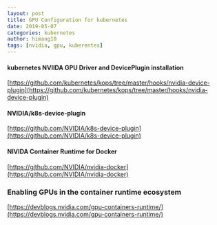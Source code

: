 ```yaml
---
layout: post
title: GPU Configuration for kubernetes
date: 2019-05-07
categories: kubernetes
author: himang10
tags: [nvidia, gpu, kuberentes]
---
```


#### kubernetes NVIIDA GPU Driver and DevicePlugin installation
[https://github.com/kubernetes/kops/tree/master/hooks/nvidia-device-plugin](https://github.com/kubernetes/kops/tree/master/hooks/nvidia-device-plugin)
#### NVIDIA/k8s-device-plugin
[https://github.com/NVIDIA/k8s-device-plugin](https://github.com/NVIDIA/k8s-device-plugin)

#### NIVIDA Container Runtime for Docker
[https://github.com/NVIDIA/nvidia-docker](https://github.com/NVIDIA/nvidia-docker)

### Enabling GPUs in the container runtime ecosystem
[https://devblogs.nvidia.com/gpu-containers-runtime/](https://devblogs.nvidia.com/gpu-containers-runtime/)